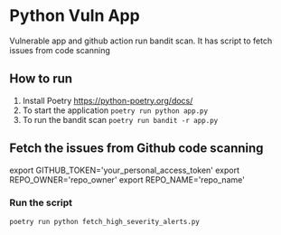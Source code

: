 # Python Vuln App

Vulnerable app and github action run bandit scan. It has script to fetch issues from code scanning


## How to run 

1. Install Poetry https://python-poetry.org/docs/
2. To start the application `poetry run python app.py`
3. To run the bandit scan `poetry run bandit -r app.py`

## Fetch the issues from Github code scanning 

export GITHUB_TOKEN='your_personal_access_token'
export REPO_OWNER='repo_owner'
export REPO_NAME='repo_name'

### Run the script

`poetry run python fetch_high_severity_alerts.py`


